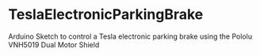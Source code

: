 # TeslaElectronicParkingBrake
Arduino Sketch to control a Tesla electronic parking brake using the Pololu VNH5019 Dual Motor Shield
